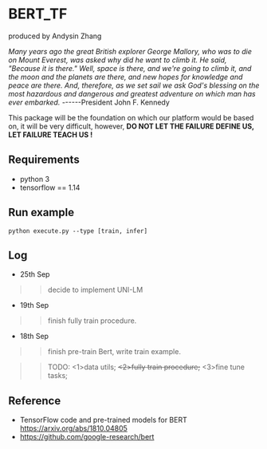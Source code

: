 # BERT_TF
produced by Andysin Zhang  

*Many years ago the great British explorer George Mallory, who was to die on Mount Everest, was asked why did he want to climb it. He said, "Because it is there."
Well, space is there, and we're going to climb it, and the moon and the planets are there, and new hopes for knowledge and peace are there. And, therefore, as we set sail we ask God's blessing on the most hazardous and dangerous and greatest adventure on which man has ever embarked.*			------President John F. Kennedy

This package will be the foundation on which our platform would be based on, it will be very difficult, however, **DO NOT LET THE FAILURE DEFINE US, LET FAILURE TEACH US !**  

## Requirements  
- python 3  
- tensorflow == 1.14 

## Run example  
```shell
python execute.py --type [train, infer]
```

## Log  
- 25th Sep  
>>decide to implement UNI-LM  

- 19th Sep  
>>finish fully train procedure.  

- 18th Sep  
>>finish pre-train Bert, write train example.    

>>TODO: <1>data utils; ~~<2>fully train procedure;~~ <3>fine tune tasks;  

## Reference  

- TensorFlow code and pre-trained models for BERT https://arxiv.org/abs/1810.04805  
- https://github.com/google-research/bert  


